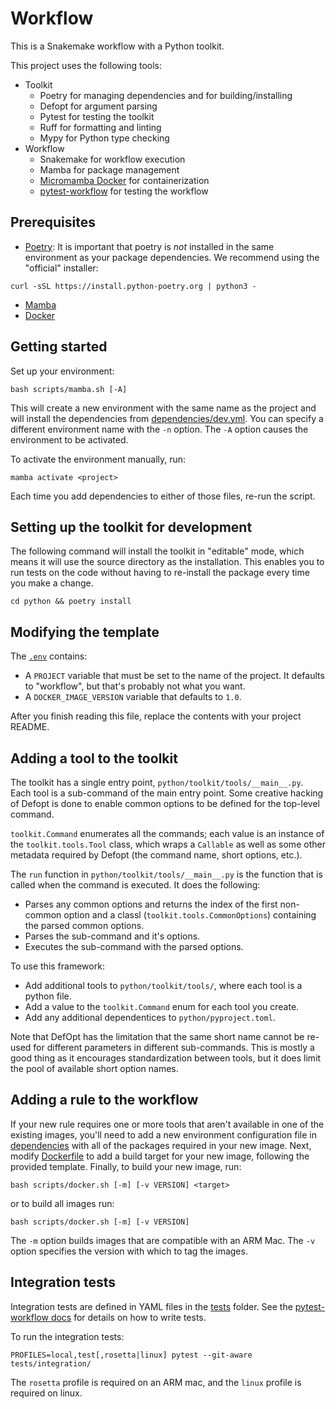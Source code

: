 # Workflow

This is a Snakemake workflow with a Python toolkit.

This project uses the following tools:

* Toolkit
  * Poetry for managing dependencies and for building/installing
  * Defopt for argument parsing
  * Pytest for testing the toolkit
  * Ruff for formatting and linting
  * Mypy for Python type checking
* Workflow
  * Snakemake for workflow execution
  * Mamba for package management
  * [Micromamba Docker](https://github.com/mamba-org/micromamba-docker) for containerization
  * [pytest-workflow](https://pytest-workflow.readthedocs.io/en/stable/) for testing the workflow

## Prerequisites

* [Poetry](https://python-poetry.org/docs/#installation): It is important that poetry is *not* installed in the same environment as your package dependencies. We recommend using the "official" installer:
```console
curl -sSL https://install.python-poetry.org | python3 -
```
* [Mamba](https://mamba.readthedocs.io/en/latest/installation/mamba-installation.html)
* [Docker](https://docs.docker.com/engine/install/)

## Getting started

Set up your environment:

```console
bash scripts/mamba.sh [-A]
```

This will create a new environment with the same name as the project and will install the dependencies from [dependencies/dev.yml](dependencies/dev.yml).
You can specify a different environment name with the `-n` option.
The `-A` option causes the environment to be activated.

To activate the environment manually, run:

```console
mamba activate <project>
```

Each time you add dependencies to either of those files, re-run the script.

## Setting up the toolkit for development

The following command will install the toolkit in "editable" mode, which means it will use the source directory as the installation. This enables you to run tests on the code without having to re-install the package every time you make a change.

```console
cd python && poetry install
```

## Modifying the template

The [`.env`](.env) contains:
* A `PROJECT` variable that must be set to the name of the project. It defaults to "workflow", but that's probably not what you want.
* A `DOCKER_IMAGE_VERSION` variable that defaults to `1.0`.

After you finish reading this file, replace the contents with your project README.

## Adding a tool to the toolkit

The toolkit has a single entry point, `python/toolkit/tools/__main__.py`.
Each tool is a sub-command of the main entry point.
Some creative hacking of Defopt is done to enable common options to be defined for the top-level command.

`toolkit.Command` enumerates all the commands; each value is an instance of the `toolkit.tools.Tool` class, which wraps a `Callable` as well as some other metadata required by Defopt (the command name, short options, etc.).

The `run` function in `python/toolkit/tools/__main__.py` is the function that is called when the command is executed. It does the following:

* Parses any common options and returns the index of the first non-common option and a classl (`toolkit.tools.CommonOptions`) containing the parsed common options.
* Parses the sub-command and it's options.
* Executes the sub-command with the parsed options.

To use this framework:

* Add additional tools to `python/toolkit/tools/`, where each tool is a python file.
* Add a value to the `toolkit.Command` enum for each tool you create.
* Add any additional dependentices to `python/pyproject.toml`.

Note that DefOpt has the limitation that the same short name cannot be re-used for different parameters in different sub-commands. This is mostly a good thing as it encourages standardization between tools, but it does limit the pool of available short option names.

## Adding a rule to the workflow

If your new rule requires one or more tools that aren't available in one of the existing images, you'll need to add a new environment configuration file in [dependencies](dependencies/) with all of the packages required in your new image.
Next, modify [Dockerfile](Dockerfile) to add a build target for your new image, following the provided template.
Finally, to build your new image, run:

```console
bash scripts/docker.sh [-m] [-v VERSION] <target>
```

or to build all images run:

```console
bash scripts/docker.sh [-m] [-v VERSION] 
```

The `-m` option builds images that are compatible with an ARM Mac.
The `-v` option specifies the version with which to tag the images.


## Integration tests

Integration tests are defined in YAML files in the [tests](tests/) folder. See the [pytest-workflow docs](https://pytest-workflow.readthedocs.io/en/stable/) for details on how to write tests.

To run the integration tests:

```console
PROFILES=local,test[,rosetta|linux] pytest --git-aware tests/integration/
```

The `rosetta` profile is required on an ARM mac, and the `linux` profile is required on linux.
